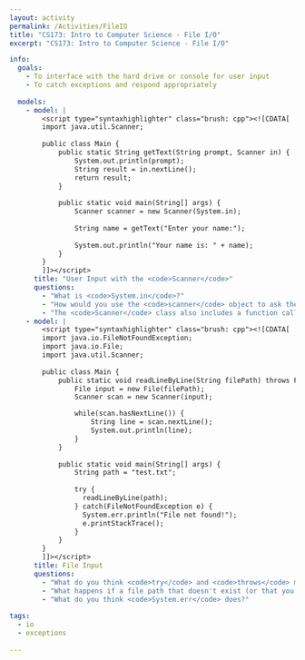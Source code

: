 ```yaml
---
layout: activity
permalink: /Activities/FileIO
title: "CS173: Intro to Computer Science - File I/O"
excerpt: "CS173: Intro to Computer Science - File I/O"

info:
  goals: 
    - To interface with the hard drive or console for user input
    - To catch exceptions and respond appropriately
    
  models:
    - model: |
        <script type="syntaxhighlighter" class="brush: cpp"><![CDATA[
        import java.util.Scanner;
        
        public class Main {            
            public static String getText(String prompt, Scanner in) {
                System.out.println(prompt);
                String result = in.nextLine();
                return result;
            }
            
            public static void main(String[] args) {
                Scanner scanner = new Scanner(System.in);
                
                String name = getText("Enter your name:");
                
                System.out.println("Your name is: " + name);
            }
        }
        ]]></script>          
      title: "User Input with the <code>Scanner</code>"
      questions:
        - "What is <code>System.in</code>?"
        - "How would you use the <code>scanner</code> object to ask the user to enter their grade in the class; keep asking them to enter their grade until it is an A, B, C, D, or F."
        - "The <code>Scanner</code> class also includes a function called <code>nextInt</code> which returns a numeric value from the user.  Write a program to ask the user to pick a number from 1 to 10 (again, keep prompting them until the value is within this range)!"
    - model: |
        <script type="syntaxhighlighter" class="brush: cpp"><![CDATA[
        import java.io.FileNotFoundException;
        import java.io.File;
        import java.util.Scanner;
        
        public class Main {  
            public static void readLineByLine(String filePath) throws FileNotFoundException {
                File input = new File(filePath);
                Scanner scan = new Scanner(input);

                while(scan.hasNextLine()) {
                    String line = scan.nextLine();
                    System.out.println(line);
                }           
            }
            
            public static void main(String[] args) {
                String path = "test.txt";
                
                try {
                  readLineByLine(path);
                } catch(FileNotFoundException e) {
                  System.err.println("File not found!");
                  e.printStackTrace();
                }
            }
        }
        ]]></script>          
      title: File Input
      questions:
        - "What do you think <code>try</code> and <code>throws</code> mean?"
        - "What happens if a file path that doesn't exist (or that you don't have permission to open) is passed to your function?  Try it and find out!"
        - "What do you think <code>System.err</code> does?"
        
tags:
  - io
  - exceptions
  
---
```


